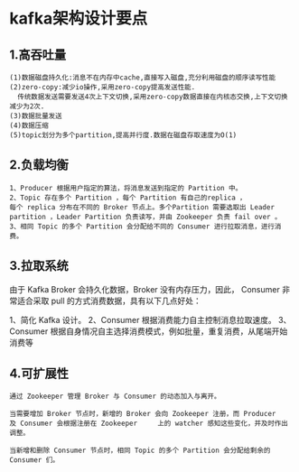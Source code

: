 # kafka架构设计要点

## 1.高吞吐量

	(1)数据磁盘持久化:消息不在内存中cache,直接写入磁盘,充分利用磁盘的顺序读写性能
	(2)zero-copy:减少io操作,采用zero-copy提高发送性能.
	  传统数据发送需要发送4次上下文切换,采用zero-copy数据直接在内核态交换,上下文切换减少为2次.
	(3)数据批量发送
	(4)数据压缩
	(5)topic划分为多个partition,提高并行度.数据在磁盘存取速度为O(1)
	
## 2.负载均衡

	1、Producer 根据用户指定的算法，将消息发送到指定的 Partition 中。
	2、Topic 存在多个 Partition ，每个 Partition 有自己的replica ，
	每个 replica 分布在不同的 Broker 节点上。多个Partition 需要选取出 Leader 
	partition ，Leader Partition 负责读写，并由 Zookeeper 负责 fail over 。
	3、相同 Topic 的多个 Partition 会分配给不同的 Consumer 进行拉取消息，进行消费。
	
## 3.拉取系统

由于 Kafka Broker 会持久化数据，Broker 没有内存压力，因此， 
Consumer 非常适合采取 pull 的方式消费数据，具有以下几点好处：

1、简化 Kafka 设计。
2、Consumer 根据消费能力自主控制消息拉取速度。
3、Consumer 根据自身情况自主选择消费模式，例如批量，重复消费，从尾端开始消费等

## 4.可扩展性

	通过 Zookeeper 管理 Broker 与 Consumer 的动态加入与离开。

	当需要增加 Broker 节点时，新增的 Broker 会向 Zookeeper 注册，而 Producer 
	及 Consumer 会根据注册在 Zookeeper 	上的 watcher 感知这些变化，并及时作出调整。
	
	当新增和删除 Consumer 节点时，相同 Topic 的多个 Partition 会分配给剩余的 Consumer 们。






	 